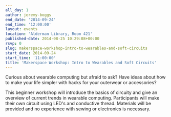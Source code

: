 ```yaml
---
all_day: 1
author: jeremy-boggs
end_date: '2014-09-24'
end_time: '12:00:00'
layout: events
location: 'Alderman Library, Room 421'
published-date: 2014-08-25 10:29:08+00:00
rsvp: 0
slug: makerspace-workshop-intro-to-wearables-and-soft-circuits
start_date: 2014-09-24
start_time: '11:00:00'
title: 'Makerspace Workshop: Intro to Wearables and Soft Circuits'
---
```


Curious about wearable computing but afraid to ask? Have ideas about how to make your life simpler with hacks for your outerwear or accessories?

This beginner workshop will introduce the basics of circuity and give an overview of current trends in wearable computing. Participants will make their own circuit using LED's and conductive thread. Materials will be provided and no experience with sewing or electronics is necessary. 
